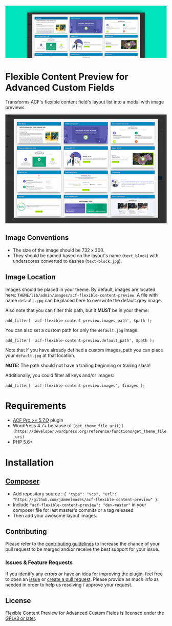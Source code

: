 [![Banner](.wordpress.org/banner-1544x500.jpg)](#)

# Flexible Content Preview for Advanced Custom Fields

Transforms ACF's flexible content field's layout list into a modal with image previews.

[![Screenshot](.wordpress.org/screenshot-1.jpg)](#)

## Image Conventions

* The size of the image should be 732 x 300.
* They should be named based on the layout's name (`text_block`) with underscores converted to dashes (`text-block.jpg`).

## Image Location

Images should be placed in your theme. By default, images are located here: `THEME/lib/admin/images/acf-flexible-content-preview`.
A file with name `default.jpg` can be placed here to overwrite the default grey image.

Also note that you can filter this path, but it **MUST** be in your theme:

`add_filter( 'acf-flexible-content-preview.images_path', $path );`

You can also set a custom path for only the `default.jpg` image:

`add_filter( 'acf-flexible-content-preview.default_path', $path );`

Note that if you have already defined a custom images_path you can place your `default.jpg` at that location.

**NOTE:** The path should not have a trailing beginning or trailing slash!

Additionally, you could filter all keys and/or images:

`add_filter( 'acf-flexible-content-preview.images', $images );`

# Requirements

- [ACF Pro >= 5.7.O](https://www.advancedcustomfields.com/) plugin
- WordPress 4.7+ because of `[get_theme_file_uri()](https://developer.wordpress.org/reference/functions/get_theme_file_uri)`
- PHP 5.6+

# Installation

## [Composer](http://composer.rarst.net/)

- Add repository source : `{ "type": "vcs", "url": "https://github.com/jameelmoses/acf-flexible-content-preview" }`.
- Include `"acf-flexible-content-preview": "dev-master"` in your composer file for last master's commits or a tag released.
- Then add your awesome layout images.

## Contributing

Please refer to the [contributing guidelines](.github/CONTRIBUTING.md) to increase the chance of your pull request to be merged and/or receive the best support for your issue.

### Issues & Feature Requests

If you identify any errors or have an idea for improving the plugin, feel free to open an [issue](../../issues/new) or [create a pull request](../../compare). Please provide as much info as needed in order to help us resolving / approve your request.

## License

Flexible Content Preview for Advanced Custom Fields is licensed under the [GPLv3 or later](LICENSE.md).
